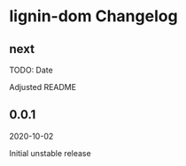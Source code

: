 # lignin-dom Changelog

## next

TODO: Date

Adjusted README

## 0.0.1

2020-10-02

Initial unstable release
